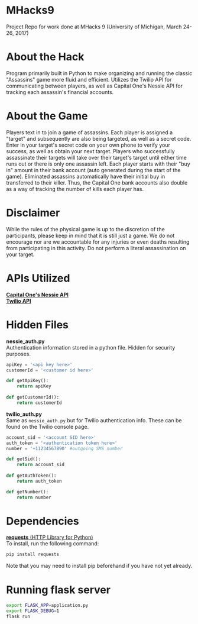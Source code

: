 # MHacks9
Project Repo for work done at MHacks 9 (University of Michigan, March 24-26, 2017)

# About the Hack  
Program primarily built in Python to make organizing and running the classic "Assassins" game more fluid and efficient.
Utilizes the Twilio API for communicating between players, as well as Capital One's Nessie API for tracking each assassin's financial accounts. 

# About the Game  
Players text in to join a game of assassins. Each player is assigned a "target" and subsequently are also being targeted, as well as a secret code.
Enter in your target's secret code on your own phone to verify your success, as well as obtain your next target.
Players who successfully assassinate their targets will take over their target's target until either time runs out or there is only one assassin left. 
Each player starts with their "buy in" amount in their bank account (auto generated during the start of the game). 
Eliminated assassins automatically have their initial buy in transferred to their killer. Thus, the Capital One bank accounts also double as a way of tracking the number of kills each player has.

# Disclaimer
While the rules of the physical game is up to the discretion of the participants, please keep in mind that it is still just a game. 
We do not encourage nor are we accountable for any injuries or even deaths resulting from participating in this activity. Do not perform a literal assassination on your target.

# APIs Utilized
[**Capital One's Nessie API**](api.reimaginebanking.com)  
[**Twilio API**](https://www.twilio.com/docs/)

# Hidden Files
**nessie_auth.py**  
Authentication information stored in a python file.
Hidden for security purposes.
```python
apiKey = '<api key here>'
customerId = '<customer id here>'

def getApiKey():
	return apiKey
	
def getCustomerId():
	return customerId
```

**twilio_auth.py**  
Same as `nessie_auth.py` but for Twilio authentication info.
These can be found on the Twilio console page.
```python
account_sid = '<account SID here>'
auth_token = '<authentication token here>'
number = '+11234567890' #outgoing SMS number

def getSid():
	return account_sid
	
def getAuthToken():
	return auth_token

def getNumber():
	return number
```

# Dependencies
[**requests** (HTTP Library for Python)](http://docs.python-requests.org/en/master/user/install/)  
To install, run the following command:
```bash
pip install requests
```
Note that you may need to install pip beforehand if you have not yet already.

# Running flask server
```bash
export FLASK_APP=application.py
export FLASK_DEBUG=1
flask run
```
